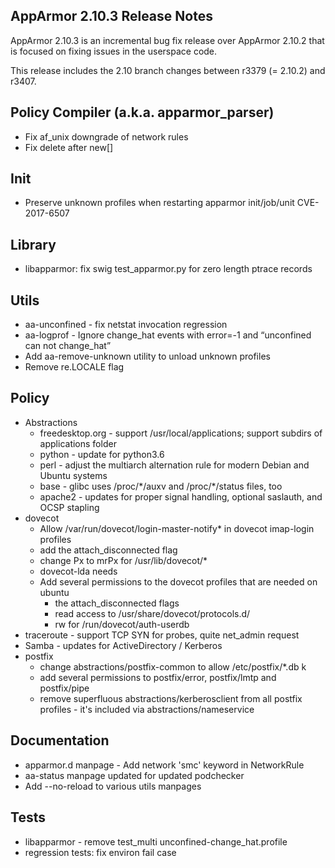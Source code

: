 AppArmor 2.10.3 Release Notes
-----------------------------

AppArmor 2.10.3 is an incremental bug fix release over AppArmor 2.10.2
that is focused on fixing issues in the userspace code.

This release includes the 2.10 branch changes between r3379 (= 2.10.2)
and r3407.

Policy Compiler (a.k.a. apparmor\_parser)
-----------------------------------------

-   Fix af\_unix downgrade of network rules
-   Fix delete after new\[\]

Init
----

-   Preserve unknown profiles when restarting apparmor init/job/unit CVE-2017-6507

Library
-------

-   libapparmor: fix swig test\_apparmor.py for zero length ptrace records

Utils
-----

-   aa-unconfined - fix netstat invocation regression
-   aa-logprof - Ignore change\_hat events with error=-1 and “unconfined can not change\_hat”
-   Add aa-remove-unknown utility to unload unknown profiles
-   Remove re.LOCALE flag

Policy
------

-   Abstractions
    -   freedesktop.org - support /usr/local/applications; support subdirs of applications folder
    -   python - update for python3.6
    -   perl - adjust the multiarch alternation rule for modern Debian and Ubuntu systems
    -   base - glibc uses /proc/\*/auxv and /proc/\*/status files, too
    -   apache2 - updates for proper signal handling, optional saslauth, and OCSP stapling
-   dovecot
    -   Allow /var/run/dovecot/login-master-notify\* in dovecot imap-login profiles
    -   add the attach\_disconnected flag
    -   change Px to mrPx for /usr/lib/dovecot/\*
    -   dovecot-lda needs
    -   Add several permissions to the dovecot profiles that are needed on ubuntu
        -   the attach\_disconnected flags
        -   read access to /usr/share/dovecot/protocols.d/
        -   rw for /run/dovecot/auth-userdb
-   traceroute - support TCP SYN for probes, quite net\_admin request
-   Samba - updates for ActiveDirectory / Kerberos
-   postfix
    -   change abstractions/postfix-common to allow /etc/postfix/\*.db k
    -   add several permissions to postfix/error, postfix/lmtp and postfix/pipe
    -   remove superfluous abstractions/kerberosclient from all postfix profiles - it's included via abstractions/nameservice

Documentation
-------------

-   apparmor.d manpage - Add network 'smc' keyword in NetworkRule
-   aa-status manpage updated for updated podchecker
-   Add --no-reload to various utils manpages

Tests
-----

-   libapparmor - remove test\_multi unconfined-change\_hat.profile
-   regression tests: fix environ fail case

